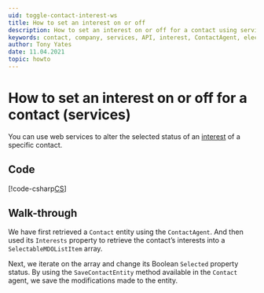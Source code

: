 ```yaml
---
uid: toggle-contact-interest-ws
title: How to set an interest on or off
description: How to set an interest on or off for a contact using services
keywords: contact, company, services, API, interest, ContactAgent, electableMDOListItem
author: Tony Yates
date: 11.04.2021
topic: howto
---
```


# How to set an interest on or off for a contact (services)

You can use web services to alter the selected status of an [interest][1] of a specific contact.

## Code

[!code-csharp[CS](includes/toggle-interest-services.cs)]

## Walk-through

We have first retrieved a `Contact` entity using the `ContactAgent`. And then used its `Interests` property to retrieve the contact’s interests into a `SelectableMDOListItem` array.

Next, we iterate on the array and change its Boolean `Selected` property status. By using the `SaveContactEntity` method available in the `Contact` agent, we save the modifications made to the entity.

<!-- Referenced links -->
[1]: ../../../../company/reference/index.md#interests
